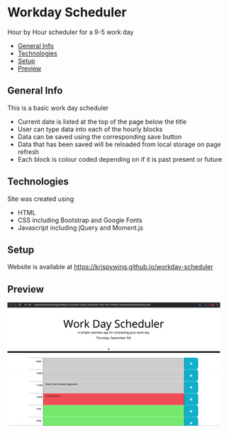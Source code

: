 # Workday Scheduler
Hour by Hour scheduler for a 9-5 work day

* [General Info](#General-Info)
* [Technologies](#Technologies)
* [Setup](#Setup)
* [Preview](#Preview)

## General Info
This is a basic work day scheduler
* Current date is listed at the top of the page below the title
* User can type data into each of the hourly blocks
* Data can be saved using the corresponding save button
* Data that has been saved will be reloaded from local storage on page refresh
* Each block is colour coded depending on if it is past present or future

## Technologies
Site was created using
* HTML
* CSS including Bootstrap and Google Fonts
* Javascript including jQuery and Moment.js

## Setup
Website is available at https://krispywing.github.io/workday-scheduler

## Preview
<img src="./Assets/demo.gif">
